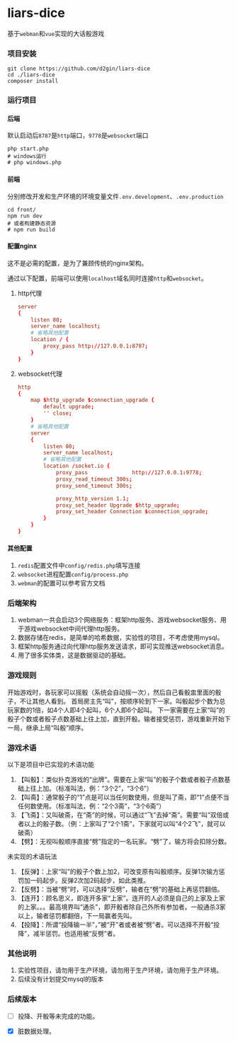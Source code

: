 # liars-dice

基于`webman`和`vue`实现的大话骰游戏

### 项目安装

```shell
git clone https://github.com/d2gin/liars-dice
cd ./liars-dice
composer install
```

### 运行项目

#### 后端

默认启动后`8787`是`http`端口，`9778`是`websocket`端口

```shell
php start.php
# windows运行
# php windows.php
```

#### 前端

分别修改开发和生产环境的环境变量文件`.env.development`、`.env.production`

```shell
cd front/
npm run dev
# 或者构建静态资源
# npm run build
```

#### 配置nginx

这不是必需的配置，是为了兼顾传统的nginx架构。

通过以下配置，前端可以使用`localhost`域名同时连接`http`和`websocket`。

1. http代理

    ```conf
    server
    {
        listen 80;
        server_name localhost;
        # 省略其他配置
        location / {
            proxy_pass http://127.0.0.1:8787;
        }
    }
    ```
2. websocket代理

    ```conf
    http
    {
        map $http_upgrade $connection_upgrade {
            default upgrade;
            '' close;
        }
        # 省略其他配置
        server
        {
            listen 80;
            server_name localhost;
            # 省略其他配置
            location /socket.io {
                proxy_pass              http://127.0.0.1:9778;
                proxy_read_timeout 300s;
                proxy_send_timeout 300s;

                proxy_http_version 1.1;
                proxy_set_header Upgrade $http_upgrade;
                proxy_set_header Connection $connection_upgrade;
            }
        }
    }
    ```
#### 其他配置

1. `redis`配置文件中`config/redis.php`填写连接
2. `websocket`进程配置`config/process.php`
3. `webman`的配置可以参考官方文档

### 后端架构

1. webman一共会启动3个网络服务：框架http服务、游戏websocket服务、用于游戏websocket中间代理http服务。
2. 数据存储在redis，是简单的哈希数据，实验性的项目，不考虑使用mysql。
3. 框架http服务通过向代理http服务发送请求，即可实现推送websocket消息。
4. 用了很多实体类，这是数据驱动的基础。

### 游戏规则

开始游戏时，各玩家可以摇骰（系统会自动摇一次），然后自己看骰盅里面的骰子，不让其他人看到。
首局房主先“叫”，按顺序轮到下一家。叫骰起步个数为总玩家数的1倍，如4个人即4个起叫，6个人即6个起叫。
下一家需要在上家“叫”的骰子个数或者骰子点数基础上往上加，直到开骰。输者接受惩罚，游戏重新开始下一局，继承上局“叫骰”顺序。

### 游戏术语

以下是项目中已实现的术语功能

1. 【叫骰】：类似扑克游戏的“出牌”。需要在上家“叫”的骰子个数或者骰子点数基础上往上加。（标准叫法，例：“3个2”，“3个6”）
2. 【叫斋】：通常骰子的“1”点是可以当任何数使用，但是叫了斋，即“1”点便不当任何数使用。（标准叫法，例：“2个3斋”，“3个6斋”）
3. 【飞斋】：又叫破斋，在“斋”的时候，可以通过“飞”去掉“斋”。需要“叫”双倍或者以上的骰子数。（例：上家叫了“2个1斋”，下家就可以叫“4个2飞”，就可以破斋）
4. 【劈】：无视叫骰顺序直接“劈”指定的一名玩家。“劈”了，输方将会扣除分数。

未实现的术语玩法

1. 【反弹】：上家“叫”的骰子个数上加2，可改变原有叫骰顺序。反弹1次输方惩罚加一码起步。反弹2次加2码起步，如此类推。
2. 【反劈】：当被“劈”时，可以选择“反劈”，输者在“劈”的基础上再惩罚翻倍。
3. 【连开】：顾名思义，即连开多家“上家”。连开的人必须是自己的上家及上家的上家。。。最高境界叫“通杀”，即开骰者除自己外所有参加者。一般通杀3家以上，输者惩罚都翻倍，下一局赢者先叫。
4. 【投降】：所谓“投降输一半”，”被“开”者或者被“劈”者。可以选择不开骰“投降”，减半惩罚。也适用被“反劈”者。

### 其他说明

1. 实验性项目，请勿用于生产环境，请勿用于生产环境，请勿用于生产环境。
2. 后续没有计划提交mysql的版本

### 后续版本

- [ ] 投降、开骰等未完成的功能。

- [x] 脏数据处理。  
